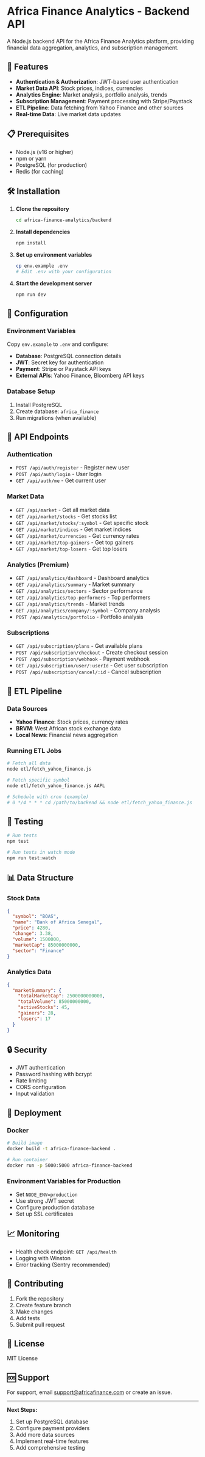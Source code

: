 # Africa Finance Analytics - Backend API

A Node.js backend API for the Africa Finance Analytics platform, providing financial data aggregation, analytics, and subscription management.

## 🚀 Features

- **Authentication & Authorization**: JWT-based user authentication
- **Market Data API**: Stock prices, indices, currencies
- **Analytics Engine**: Market analysis, portfolio analysis, trends
- **Subscription Management**: Payment processing with Stripe/Paystack
- **ETL Pipeline**: Data fetching from Yahoo Finance and other sources
- **Real-time Data**: Live market data updates

## 📋 Prerequisites

- Node.js (v16 or higher)
- npm or yarn
- PostgreSQL (for production)
- Redis (for caching)

## 🛠️ Installation

1. **Clone the repository**
   ```bash
   cd africa-finance-analytics/backend
   ```

2. **Install dependencies**
   ```bash
   npm install
   ```

3. **Set up environment variables**
   ```bash
   cp env.example .env
   # Edit .env with your configuration
   ```

4. **Start the development server**
   ```bash
   npm run dev
   ```

## 🔧 Configuration

### Environment Variables

Copy `env.example` to `.env` and configure:

- **Database**: PostgreSQL connection details
- **JWT**: Secret key for authentication
- **Payment**: Stripe or Paystack API keys
- **External APIs**: Yahoo Finance, Bloomberg API keys

### Database Setup

1. Install PostgreSQL
2. Create database: `africa_finance`
3. Run migrations (when available)

## 📡 API Endpoints

### Authentication
- `POST /api/auth/register` - Register new user
- `POST /api/auth/login` - User login
- `GET /api/auth/me` - Get current user

### Market Data
- `GET /api/market` - Get all market data
- `GET /api/market/stocks` - Get stocks list
- `GET /api/market/stocks/:symbol` - Get specific stock
- `GET /api/market/indices` - Get market indices
- `GET /api/market/currencies` - Get currency rates
- `GET /api/market/top-gainers` - Get top gainers
- `GET /api/market/top-losers` - Get top losers

### Analytics (Premium)
- `GET /api/analytics/dashboard` - Dashboard analytics
- `GET /api/analytics/summary` - Market summary
- `GET /api/analytics/sectors` - Sector performance
- `GET /api/analytics/top-performers` - Top performers
- `GET /api/analytics/trends` - Market trends
- `GET /api/analytics/company/:symbol` - Company analysis
- `POST /api/analytics/portfolio` - Portfolio analysis

### Subscriptions
- `GET /api/subscription/plans` - Get available plans
- `POST /api/subscription/checkout` - Create checkout session
- `POST /api/subscription/webhook` - Payment webhook
- `GET /api/subscription/user/:userId` - Get user subscription
- `POST /api/subscription/cancel/:id` - Cancel subscription

## 🔄 ETL Pipeline

### Data Sources
- **Yahoo Finance**: Stock prices, currency rates
- **BRVM**: West African stock exchange data
- **Local News**: Financial news aggregation

### Running ETL Jobs

```bash
# Fetch all data
node etl/fetch_yahoo_finance.js

# Fetch specific symbol
node etl/fetch_yahoo_finance.js AAPL

# Schedule with cron (example)
# 0 */4 * * * cd /path/to/backend && node etl/fetch_yahoo_finance.js
```

## 🧪 Testing

```bash
# Run tests
npm test

# Run tests in watch mode
npm run test:watch
```

## 📊 Data Structure

### Stock Data
```json
{
  "symbol": "BOAS",
  "name": "Bank of Africa Senegal",
  "price": 4280,
  "change": 3.38,
  "volume": 1500000,
  "marketCap": 85000000000,
  "sector": "Finance"
}
```

### Analytics Data
```json
{
  "marketSummary": {
    "totalMarketCap": 2500000000000,
    "totalVolume": 85000000000,
    "activeStocks": 45,
    "gainers": 28,
    "losers": 17
  }
}
```

## 🔒 Security

- JWT authentication
- Password hashing with bcrypt
- Rate limiting
- CORS configuration
- Input validation

## 🚀 Deployment

### Docker
```bash
# Build image
docker build -t africa-finance-backend .

# Run container
docker run -p 5000:5000 africa-finance-backend
```

### Environment Variables for Production
- Set `NODE_ENV=production`
- Use strong JWT secret
- Configure production database
- Set up SSL certificates

## 📈 Monitoring

- Health check endpoint: `GET /api/health`
- Logging with Winston
- Error tracking (Sentry recommended)

## 🤝 Contributing

1. Fork the repository
2. Create feature branch
3. Make changes
4. Add tests
5. Submit pull request

## 📝 License

MIT License

## 🆘 Support

For support, email support@africafinance.com or create an issue.

---

**Next Steps:**
1. Set up PostgreSQL database
2. Configure payment providers
3. Add more data sources
4. Implement real-time features
5. Add comprehensive testing 